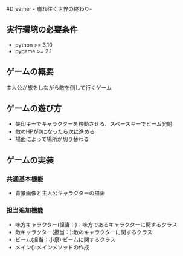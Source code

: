 #Dreamer - 崩れ往く世界の終わり-

## 実行環境の必要条件
* python >= 3.10
* pygame >= 2.1

## ゲームの概要
主人公が旅をしながら敵を倒して行くゲーム

## ゲームの遊び方
* 矢印キーでキャラクターを移動させる、スペースキーでビーム発射
* 敵のHPが0になったら次に進める
* 場面によって場所が切り替わる

## ゲームの実装
### 共通基本機能
* 背景画像と主人公キャラクターの描画

### 担当追加機能
* 味方キャラクター(担当：)：味方であるキャラクターに関するクラス
* 敵キャラクター(担当：):敵のキャラクターに関するクラス
* ビーム(担当：小泉):ビームに関するクラス
* メイン():メインメソッドの作成